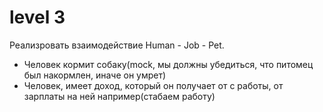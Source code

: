 # level 3

Реализровать взаимодействие Human - Job - Pet.
 - Человек кормит собаку(mock, мы должны убедиться, что питомец был накормлен, иначе он умрет)
 - Человек, имеет доход, который он получает от с работы, от зарплаты на ней например(стабаем работу)

